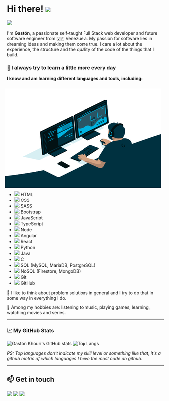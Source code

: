 # Hi there! <img src="https://media.giphy.com/media/hvRJCLFzcasrR4ia7z/giphy.gif" width="25px">

![](https://visitor-badge.glitch.me/badge?page_id=gastonkhouri.gastonkhouri)

I'm **Gastón**, a passionate self-taught Full Stack web developer and future software engineer from 🇻🇪 Venezuela. My passion for software lies in dreaming ideas and making them come true. I care a lot about the experience, the structure and the quality of the code of the things that I build.

### 📌 I always try to learn a little more every day

**I know and am learning different languages ​​and tools, including:**

<img align="right" style="margin: 10px" alt="GIF" src="https://raw.githubusercontent.com/gastonkhouri/gastonkhouri/main/.github/images/code.gif" width="500" height="320" />

- <img height="18" src="https://img.icons8.com/color/96/000000/html-5--v1.png"/> HTML
- <img height="18" src="https://img.icons8.com/color/96/000000/css3.png"/> CSS
- <img height="18" src="https://img.icons8.com/color/96/000000/sass.png"/> SASS
- <img height="18" src="https://img.icons8.com/color/96/000000/bootstrap.png"/> Bootstrap
- <img height="18" src="https://img.icons8.com/color/96/000000/javascript.png"/> JavaScript
- <img height="18" src="https://img.icons8.com/color/96/000000/typescript.png"/> TypeScript
- <img height="18" src="https://img.icons8.com/windows/96/68a063/node-js.png"/> Node
- <img height="18" src="https://img.icons8.com/color/96/000000/angularjs.png"/> Angular
- <img height="18" src="https://img.icons8.com/officel/96/000000/react.png"/> React
- <img height="18" src="https://img.icons8.com/color/96/000000/python.png"/> Python
- <img height="18" src="https://img.icons8.com/color/96/000000/java-coffee-cup-logo.png"/> Java
- <img height="18" src="https://img.icons8.com/color/96/000000/c-programming.png"/> C
- <img height="18" src="https://img.icons8.com/color/96/000000/postgreesql.png"/> SQL (MySQL, MariaDB, PostgreSQL)
- <img height="18" src="https://img.icons8.com/color/96/000000/firebase.png"/> NoSQL (Firestore, MongoDB)
- <img height="18" src="https://img.icons8.com/color/96/fa314a/git.png"/> Git
- <img height="18" src="https://img.icons8.com/plasticine/96/000000/github.png"/> GitHub
 
📝 I like to think about problem solutions in general and I try to do that in some way in everything I do.

💬 Among my hobbies are: listening to music, playing games, learning, watching movies and series.

<hr/>

### 📈 My GitHub Stats

![Gastón Khouri's GitHub stats](https://github-readme-stats.vercel.app/api?username=gastonkhouri&hide=contribs,prs&theme=dark&show_icons=true) ![Top Langs](https://github-readme-stats.vercel.app/api/top-langs/?username=gastonkhouri&layout=compact&theme=dark)

*PS: Top languages ​​don't indicate my skill level or something like that, it's a github metric of which languages ​​I have the most code on github.*

<hr/>

## 📫 Get in touch
<a href="https://twitter.com/khourigaston"><img width="36px" src="https://img.icons8.com/fluent/96/000000/twitter.png"/></a>
<a href="https://instagram.com/gastonkhouri"><img width="36px" src="https://img.icons8.com/fluent/96/000000/instagram-new.png"/></a>
<a href="https://linkedin.com/in/gastonkhouri"><img width="36px" src="https://img.icons8.com/fluent/96/000000/linkedin.png"/></a>

